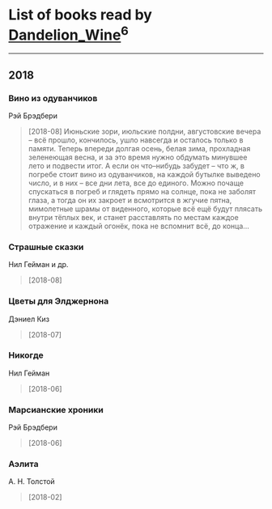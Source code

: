 # List of books read by [Dandelion_Wine](http://vk.com/id58602788)<sup>6</sup>
---

## 2018

### Вино из одуванчиков
Рэй Брэдбери
> [2018-08] Июньские зори, июльские полдни, августовские вечера – всё прошло, кончилось, ушло навсегда и осталось только в памяти. Теперь впереди долгая осень, белая зима, прохладная зеленеющая весна, и за это время нужно обдумать минувшее лето и подвести итог. А если он что–нибудь забудет – что ж, в погребе стоит вино из одуванчиков, на каждой бутылке выведено число, и в них – все дни лета, все до единого. Можно почаще спускаться в погреб и глядеть прямо на солнце, пока не заболят глаза, а тогда он их закроет и всмотрится в жгучие пятна, мимолетные шрамы от виденного, которые всё ещё будут плясать внутри тёплых век, и станет расставлять по местам каждое отражение и каждый огонёк, пока не вспомнит всё, до конца…


### Страшные сказки
Нил Гейман и др.
> [2018-08] 


### Цветы для Элджернона
Дэниел Киз
> [2018-07] 


### Никогде
Нил Гейман
> [2018-06] 


### Марсианские хроники
Рэй Брэдбери
> [2018-06] 


### Аэлита
А. Н. Толстой
> [2018-02] 




